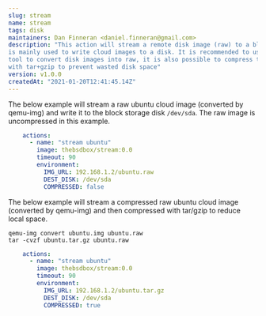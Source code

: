 ```yaml
---
slug: stream 
name: stream
tags: disk
maintainers: Dan Finneran <daniel.finneran@gmail.com>
description: "This action will stream a remote disk image (raw) to a block device, and
is mainly used to write cloud images to a disk. It is recommended to use the `qemu-img`
tool to convert disk images into raw, it is also possible to compress the raw images 
with tar+gzip to prevent wasted disk space"
version: v1.0.0
createdAt: "2021-01-20T12:41:45.14Z"
---
```


The below example will stream a raw ubuntu cloud image (converted by qemu-img) and write
it to the block storage disk `/dev/sda`. The raw image is uncompressed in this example.

```yaml
    actions:
      - name: "stream ubuntu"
        image: thebsdbox/stream:0.0
        timeout: 90
        environment:
          IMG_URL: 192.168.1.2/ubuntu.raw
          DEST_DISK: /dev/sda
          COMPRESSED: false
```


The below example will stream a compressed raw ubuntu cloud image (converted by qemu-img) 
and then compressed with tar/gzip to reduce local space.

```
qemu-img convert ubuntu.img ubuntu.raw
tar -cvzf ubuntu.tar.gz ubuntu.raw
```

```yaml
    actions:
      - name: "stream ubuntu"
        image: thebsdbox/stream:0.0
        timeout: 90
        environment:
          IMG_URL: 192.168.1.2/ubuntu.tar.gz
          DEST_DISK: /dev/sda
          COMPRESSED: true
```